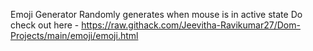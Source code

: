 Emoji Generator 
     Randomly generates when mouse is in active state
     Do check out here - https://raw.githack.com/Jeevitha-Ravikumar27/Dom-Projects/main/emoji/emoji.html


     

